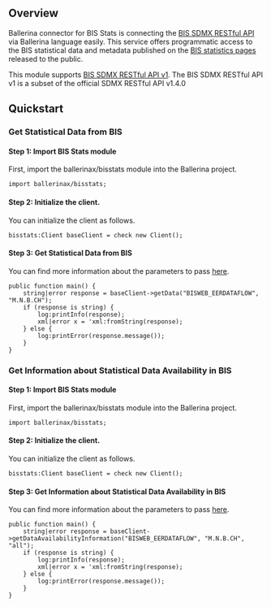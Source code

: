 ## Overview
Ballerina connector for BIS Stats is connecting the [BIS SDMX RESTful API](https://stats.bis.org/api-doc/v1/) via Ballerina language easily. This service offers programmatic access to the BIS statistical data and metadata published on the [BIS statistics pages](https://www.bis.org/statistics/index.htm) released to the public.

This module supports [BIS SDMX RESTful API v1](https://stats.bis.org/api-doc/v1/).
The BIS SDMX RESTful API v1 is a subset of the official SDMX RESTful API v1.4.0
 
## Quickstart

### Get Statistical Data from BIS 

#### Step 1: Import BIS Stats module
First, import the ballerinax/bisstats module into the Ballerina project.
```ballerina
import ballerinax/bisstats;
```
#### Step 2: Initialize the client.
You can initialize the client as follows.
```ballerina
bisstats:Client baseClient = check new Client();
```
#### Step 3: Get Statistical Data from BIS 
You can find more information about the parameters to pass [here](https://stats.bis.org/api-doc/v1/#/Data%20queries/get_data__flow___key__all).

```ballerina
public function main() {
    string|error response = baseClient->getData("BISWEB_EERDATAFLOW", "M.N.B.CH");
    if (response is string) {
        log:printInfo(response);
        xml|error x = 'xml:fromString(response);
    } else {
        log:printError(response.message());
    }
}
``` 

### Get Information about Statistical Data Availability in BIS 

#### Step 1: Import BIS Stats module
First, import the ballerinax/bisstats module into the Ballerina project.
```ballerina
import ballerinax/bisstats;
```
#### Step 2: Initialize the client.
You can initialize the client as follows.
```ballerina
bisstats:Client baseClient = check new Client();
```
#### Step 3: Get Information about Statistical Data Availability in BIS 
You can find more information about the parameters to pass [here](https://stats.bis.org/api-doc/v1/#/Data%20availability%20queries/get_availableconstraint__flow___key__all__componentID_).

```ballerina
public function main() {
    string|error response = baseClient->getDataAvailabilityInformation("BISWEB_EERDATAFLOW", "M.N.B.CH", "all");
    if (response is string) {
        log:printInfo(response);
        xml|error x = 'xml:fromString(response);
    } else {
        log:printError(response.message());
    }
}
``` 